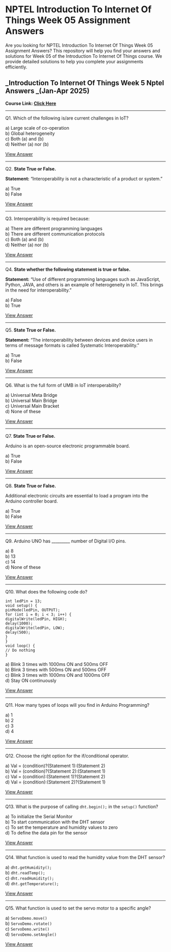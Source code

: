 # NPTEL Introduction To Internet Of Things Week 05 Assignment Answers

Are you looking for NPTEL Introduction To Internet Of Things Week 05 Assignment Answers? This repository will help you find your answers and solutions for Week 05 of the Introduction To Internet Of Things course. We provide detailed solutions to help you complete your assignments efficiently.

## _Introduction To Internet Of Things Week 5 Nptel Answers _(Jan-Apr 2025)

**Course Link: [**Click Here**](https://onlinecourses.nptel.ac.in/noc25_cs44/preview)**

***

Q1. Which of the following is/are current challenges in IoT?

a) Large scale of co-operation\
b) Global heterogeneity\
c) Both (a) and (b)\
d) Neither (a) nor (b)

[View Answer](https://my.progiez.com/courses/introduction-to-internet-of-things-answers/)

***

Q2. **State True or False.**

**Statement:** “Interoperability is not a characteristic of a product or system.”

a) True\
b) False

[View Answer](https://my.progiez.com/courses/introduction-to-internet-of-things-answers/)

***

Q3. Interoperability is required because:

a) There are different programming languages\
b) There are different communication protocols\
c) Both (a) and (b)\
d) Neither (a) nor (b)

[View Answer](https://my.progiez.com/courses/introduction-to-internet-of-things-answers/)

***

Q4. **State whether the following statement is true or false.**

**Statement:** “Use of different programming languages such as JavaScript, Python, JAVA, and others is an example of heterogeneity in IoT. This brings in the need for interoperability.”

a) False\
b) True

[View Answer](https://my.progiez.com/courses/introduction-to-internet-of-things-answers/)

***

Q5. **State True or False.**

**Statement:** “The interoperability between devices and device users in terms of message formats is called Systematic Interoperability.”

a) True\
b) False

[View Answer](https://my.progiez.com/courses/introduction-to-internet-of-things-answers/)

***

Q6. What is the full form of UMB in IoT interoperability?

a) Universal Meta Bridge\
b) Universal Main Bridge\
c) Universal Main Bracket\
d) None of these

[View Answer](https://my.progiez.com/courses/introduction-to-internet-of-things-answers/)

***

Q7. **State True or False.**

Arduino is an open-source electronic programmable board.

a) True\
b) False

[View Answer](https://my.progiez.com/courses/introduction-to-internet-of-things-answers/)

***

Q8. **State True or False.**

Additional electronic circuits are essential to load a program into the Arduino controller board.

a) True\
b) False

[View Answer](https://my.progiez.com/courses/introduction-to-internet-of-things-answers/)

***

Q9. Arduino UNO has \_\_\_\_\_\_\_\_\_ number of Digital I/O pins.

a) 8\
b) 13\
c) 14\
d) None of these

[View Answer](https://my.progiez.com/courses/introduction-to-internet-of-things-answers/)

***

Q10. What does the following code do?

    int ledPin = 13;  
    void setup() {  
    pinMode(ledPin, OUTPUT);  
    for (int i = 0; i < 3; i++) {  
    digitalWrite(ledPin, HIGH);  
    delay(1000);  
    digitalWrite(ledPin, LOW);  
    delay(500);  
    }  
    }  
    void loop() {  
    // Do nothing  
    }

a) Blink 3 times with 1000ms ON and 500ms OFF\
b) Blink 3 times with 500ms ON and 500ms OFF\
c) Blink 3 times with 1000ms ON and 1000ms OFF\
d) Stay ON continuously

[View Answer](https://my.progiez.com/courses/introduction-to-internet-of-things-answers/)

***

Q11. How many types of loops will you find in Arduino Programming?

a) 1\
b) 2\
c) 3\
d) 4

[View Answer](https://my.progiez.com/courses/introduction-to-internet-of-things-answers/)

***

Q12. Choose the right option for the if/conditional operator.

a) Val = (condition)?(Statement 1):(Statement 2)\
b) Val = (condition)?(Statement 2):(Statement 1)\
c) Val = (condition):(Statement 1)?(Statement 2)\
d) Val = (condition):(Statement 2)?(Statement 1)

[View Answer](https://my.progiez.com/courses/introduction-to-internet-of-things-answers/)

***

Q13. What is the purpose of calling `dht.begin();` in the `setup()` function?

a) To initialize the Serial Monitor\
b) To start communication with the DHT sensor\
c) To set the temperature and humidity values to zero\
d) To define the data pin for the sensor

[View Answer](https://my.progiez.com/courses/introduction-to-internet-of-things-answers/)

***

Q14. What function is used to read the humidity value from the DHT sensor?

a) `dht.getHumidity();`\
b) `dht.readTemp();`\
c) `dht.readHumidity();`\
d) `dht.getTemperature();`

[View Answer](https://my.progiez.com/courses/introduction-to-internet-of-things-answers/)

***

Q15. What function is used to set the servo motor to a specific angle?

a) `ServoDemo.move()`\
b) `ServoDemo.rotate()`\
c) `ServoDemo.write()`\
d) `ServoDemo.setAngle()`

[View Answer](https://my.progiez.com/courses/introduction-to-internet-of-things-answers/)
